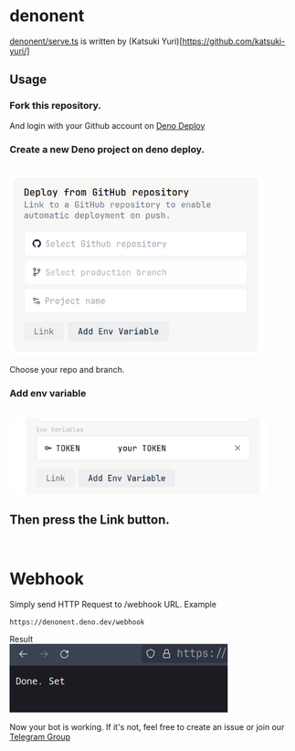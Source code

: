 # denonent

[denonent/serve.ts](./serve.ts) is written by (Katsuki Yuri)[https://github.com/katsuki-yuri/]

## Usage
### Fork this repository.
And login with your Github account on [Deno Deploy](https://deno.com/deploy)

### Create a new Deno project on deno deploy.
<br>

<img width=450 src="./assets/new-project.png">

Choose your repo and branch.


### Add env variable
<br>

<img width=450 src="./assets/token.png">

## Then press the Link button.
<br>

# Webhook
Simply send HTTP Request to /webhook URL.
Example
```
https://denonent.deno.dev/webhook
```
Result <br>
![image](./assets/webhook.png)



Now your bot is working. If it's not, feel free to create an issue or join our [Telegram Group](https://t.me/denolanduz)